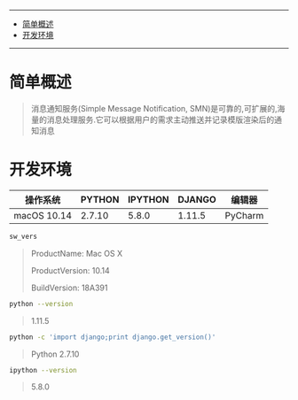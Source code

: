 ----

* [简单概述](#简单概述)
* [开发环境](#开发环境)

---



# 简单概述

> 消息通知服务(Simple Message Notification, SMN)是可靠的,可扩展的,海量的消息处理服务.它可以根据用户的需求主动推送并记录模版渲染后的通知消息

# 开发环境

| 操作系统    | PYTHON | IPYTHON | DJANGO | 编辑器  |
| ----------- | ------ | ------- | ------ | ------- |
| macOS 10.14 | 2.7.10 | 5.8.0   | 1.11.5 | PyCharm |

```bash
sw_vers
```

> ProductName:	Mac OS X
>
> ProductVersion:	10.14
>
> BuildVersion:	18A391

```bash
python --version
```

> 1.11.5

```bash
python -c 'import django;print django.get_version()'
```

> Python 2.7.10

```bash
ipython --version
```

> 5.8.0

